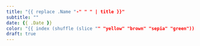 ```yaml
---
title: "{{ replace .Name "-" " " | title }}"
subtitle: ""
date: {{ .Date }}
color: "{{ index (shuffle (slice "" "yellow" "brown" "sepia" "green")) 0 }}"
draft: true
---
```

